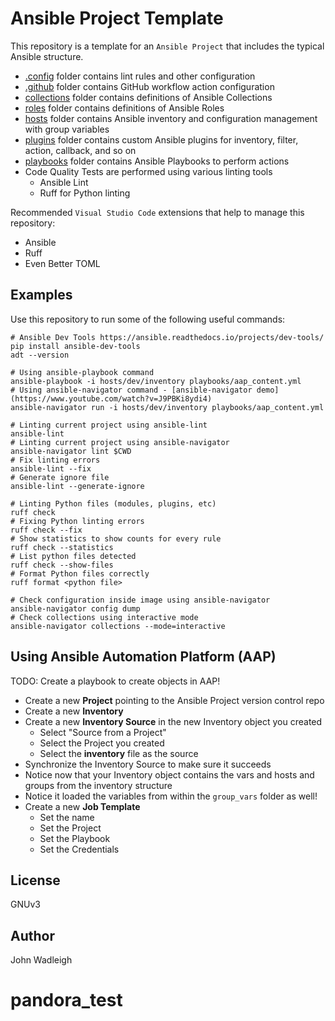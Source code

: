 # Ansible Project Template

This repository is a template for an `Ansible Project` that includes the typical Ansible structure.

- [.config](.config) folder contains lint rules and other configuration
- [.github](.github) folder contains GitHub workflow action configuration
- [collections](./collections/) folder contains definitions of Ansible Collections
- [roles](./roles/) folder contains definitions of Ansible Roles
- [hosts](./hosts/) folder contains Ansible inventory and configuration management with group variables
- [plugins](./plugins/) folder contains custom Ansible plugins for inventory, filter, action, callback, and so on
- [playbooks](./playbooks/) folder contains Ansible Playbooks to perform actions
- Code Quality Tests are performed using various linting tools
  - Ansible Lint
  - Ruff for Python linting

Recommended `Visual Studio Code` extensions that help to manage this repository:

- Ansible
- Ruff
- Even Better TOML

## Examples

Use this repository to run some of the following useful commands:

```shell
# Ansible Dev Tools https://ansible.readthedocs.io/projects/dev-tools/
pip install ansible-dev-tools
adt --version

# Using ansible-playbook command
ansible-playbook -i hosts/dev/inventory playbooks/aap_content.yml
# Using ansible-navigator command - [ansible-navigator demo](https://www.youtube.com/watch?v=J9PBKi8ydi4)
ansible-navigator run -i hosts/dev/inventory playbooks/aap_content.yml

# Linting current project using ansible-lint
ansible-lint
# Linting current project using ansible-navigator
ansible-navigator lint $CWD
# Fix linting errors
ansible-lint --fix
# Generate ignore file
ansible-lint --generate-ignore

# Linting Python files (modules, plugins, etc)
ruff check
# Fixing Python linting errors
ruff check --fix
# Show statistics to show counts for every rule
ruff check --statistics
# List python files detected
ruff check --show-files
# Format Python files correctly
ruff format <python file>

# Check configuration inside image using ansible-navigator
ansible-navigator config dump
# Check collections using interactive mode
ansible-navigator collections --mode=interactive
```

## Using Ansible Automation Platform (AAP)

TODO: Create a playbook to create objects in AAP!

- Create a new **Project** pointing to the Ansible Project version control repo
- Create a new **Inventory**
- Create a new **Inventory Source** in the new Inventory object you created
  - Select "Source from a Project"
  - Select the Project you created
  - Select the **inventory** file as the source
- Synchronize the Inventory Source to make sure it succeeds
- Notice now that your Inventory object contains the vars and hosts and groups from the inventory structure
- Notice it loaded the variables from within the `group_vars` folder as well!
- Create a new **Job Template**
  - Set the name
  - Set the Project
  - Set the Playbook
  - Set the Credentials

## License

GNUv3

## Author

John Wadleigh
# pandora_test
